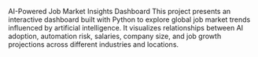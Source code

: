AI-Powered Job Market Insights Dashboard
This project presents an interactive dashboard built with Python to explore global job market trends influenced by artificial intelligence.
It visualizes relationships between AI adoption, automation risk, salaries, company size, and job growth projections across different industries and locations.
